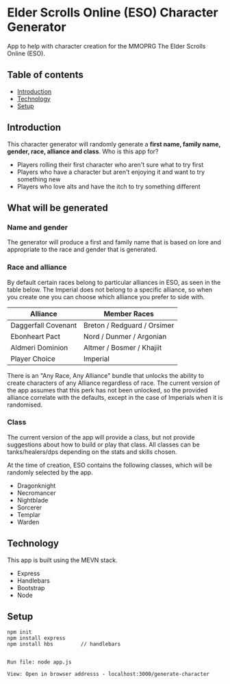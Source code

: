 
# Elder Scrolls Online (ESO) Character Generator

App to help with character creation for the MMOPRG The Elder Scrolls Online (ESO).

## Table of contents
* [Introduction](#introduction)
* [Technology](#technology)
* [Setup](#setup)

## Introduction

This character generator will randomly generate a **first name, family name, gender, race, alliance and class**. Who is this app for? 

* Players rolling their first character who aren't sure what to try first
* Players who have a character but aren't enjoying it and want to try something new
* Players who love alts and have the itch to try something different

## What will be generated

### Name and gender

The generator will produce a first and family name that is based on lore and appropriate to the race and gender that is generated. 

### Race and alliance

By default certain races belong to particular alliances in ESO, as seen in the table below. The Imperial does not belong to a specific alliance, so when you create one you can choose which alliance you prefer to side with.


Alliance            | Member Races
------------        | ------------
Daggerfall Covenant | Breton / Redguard / Orsimer
Ebonheart Pact      | Nord / Dunmer / Argonian
Aldmeri Dominion    | Altmer / Bosmer / Khajiit 
Player Choice       | Imperial

There is an "Any Race, Any Alliance" bundle that unlocks the ability to create characters of any Alliance regardless of race. The current version of the app assumes that this perk has not been unlocked, so the provided alliance correlate with the defaults, except in the case of Imperials when it is randomised. 

### Class

The current version of the app will provide a class, but not provide suggestions about how to build or play that class. All classes can be tanks/healers/dps depending on the stats and skills chosen. 

At the time of creation, ESO contains the following classes, which will be randomly selected by the app.

* Dragonknight
* Necromancer
* Nightblade
* Sorcerer
* Templar
* Warden

## Technology

This app is built using the MEVN stack.

* Express
* Handlebars
* Bootstrap
* Node


## Setup
```
npm init
npm install express
npm install hbs         // handlebars


Run file: node app.js

View: Open in browser addresss - localhost:3000/generate-character
